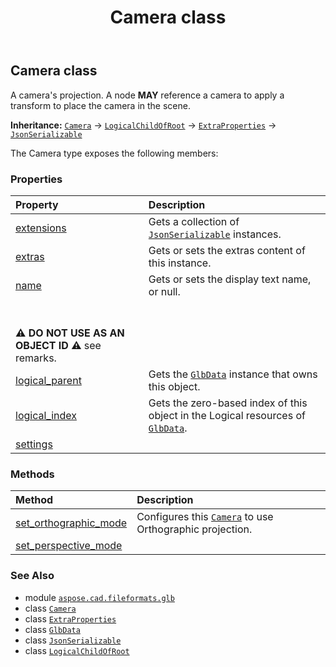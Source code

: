 ﻿---
title: Camera class
second_title: Aspose.CAD for Python via .NET API References
description: 
type: docs
weight: 80
url: /python-net/aspose.cad.fileformats.glb/camera/
is_root: false
---

## Camera class

A camera's projection.
A node **MAY** reference a camera to apply a transform to place the camera in the scene.



**Inheritance:** [`Camera`](/cad/python-net/aspose.cad.fileformats.glb/camera) → 
[`LogicalChildOfRoot`](/cad/python-net/aspose.cad.fileformats.glb/logicalchildofroot) → 
[`ExtraProperties`](/cad/python-net/aspose.cad.fileformats.glb/extraproperties) → 
[`JsonSerializable`](/cad/python-net/aspose.cad.fileformats.glb.io/jsonserializable)



The Camera type exposes the following members:

### Properties
| Property | Description |
| :- | :- |
| [extensions](/cad/python-net/aspose.cad.fileformats.glb/camera/extensions) | Gets a collection of [`JsonSerializable`](/cad/python-net/aspose.cad.fileformats.glb.io/jsonserializable) instances. |
| [extras](/cad/python-net/aspose.cad.fileformats.glb/camera/extras) | Gets or sets the extras content of this instance. |
| [name](/cad/python-net/aspose.cad.fileformats.glb/camera/name) | Gets or sets the display text name, or null.<br/><br/>**⚠️ DO NOT USE AS AN OBJECT ID ⚠️**  see remarks. |
| [logical_parent](/cad/python-net/aspose.cad.fileformats.glb/camera/logical_parent) | Gets the [`GlbData`](/cad/python-net/aspose.cad.fileformats.glb/glbdata) instance that owns this object. |
| [logical_index](/cad/python-net/aspose.cad.fileformats.glb/camera/logical_index) | Gets the zero-based index of this object in the Logical resources of [`GlbData`](/cad/python-net/aspose.cad.fileformats.glb/glbdata). |
| [settings](/cad/python-net/aspose.cad.fileformats.glb/camera/settings) |  |


### Methods
| Method | Description |
| :- | :- |
| [set_orthographic_mode](/cad/python-net/aspose.cad.fileformats.glb/camera/set_orthographic_mode/#float-float-float-float) | Configures this [`Camera`](/cad/python-net/aspose.cad.fileformats.glb/camera) to use Orthographic projection. |
| [set_perspective_mode](/cad/python-net/aspose.cad.fileformats.glb/camera/set_perspective_mode/#Nullable<float>-float-float-float) |  |



### See Also
* module [`aspose.cad.fileformats.glb`](..)
* class [`Camera`](/cad/python-net/aspose.cad.fileformats.glb/camera)
* class [`ExtraProperties`](/cad/python-net/aspose.cad.fileformats.glb/extraproperties)
* class [`GlbData`](/cad/python-net/aspose.cad.fileformats.glb/glbdata)
* class [`JsonSerializable`](/cad/python-net/aspose.cad.fileformats.glb.io/jsonserializable)
* class [`LogicalChildOfRoot`](/cad/python-net/aspose.cad.fileformats.glb/logicalchildofroot)
